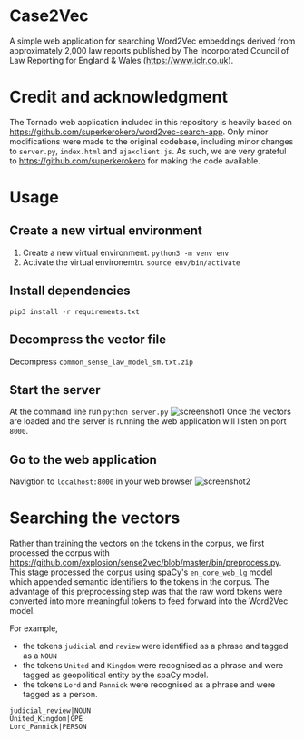 # Case2Vec

A simple web application for searching Word2Vec embeddings derived from approximately 2,000 law reports published by The Incorporated Council of Law Reporting for England & Wales (https://www.iclr.co.uk).

# Credit and acknowledgment

The Tornado web application included in this repository is heavily based on https://github.com/superkerokero/word2vec-search-app. Only minor modifications were made to the original codebase, including minor changes to `server.py`, `index.html` and `ajaxclient.js`. As such, we are very grateful to https://github.com/superkerokero for making the code available. 

# Usage
## Create a new virtual environment
1. Create a new virtual environment.
```python3 -m venv env```
2. Activate the virtual environemtn.
```source env/bin/activate```
## Install dependencies
```pip3 install -r requirements.txt```
## Decompress the vector file
Decompress `common_sense_law_model_sm.txt.zip`
## Start the server
At the command line run `python server.py`
![screenshot1](img/screenshot1.png)
Once the vectors are loaded and the server is running the web application will listen on port `8000`.
## Go to the web application
Navigtion to `localhost:8000` in your web browser
![screenshot2](img/screenshot2.png)

# Searching the vectors
Rather than training the vectors on the tokens in the corpus, we first processed the corpus with
https://github.com/explosion/sense2vec/blob/master/bin/preprocess.py. This stage processed the corpus using spaCy's `en_core_web_lg` model which appended semantic identifiers to the tokens in the corpus. The advantage of this preprocessing step was that the raw word tokens were converted into more meaningful tokens to feed forward into the Word2Vec model.

For example,
* the tokens `judicial` and `review` were identified as a phrase and tagged as a `NOUN`
* the tokens `United` and `Kingdom` were recognised as a phrase and were tagged as geopolitical entity by the spaCy model.
* the tokens `Lord` and `Pannick` were recognised as a phrase and were tagged as a person.
```
judicial_review|NOUN
United_Kingdom|GPE
Lord_Pannick|PERSON
```



